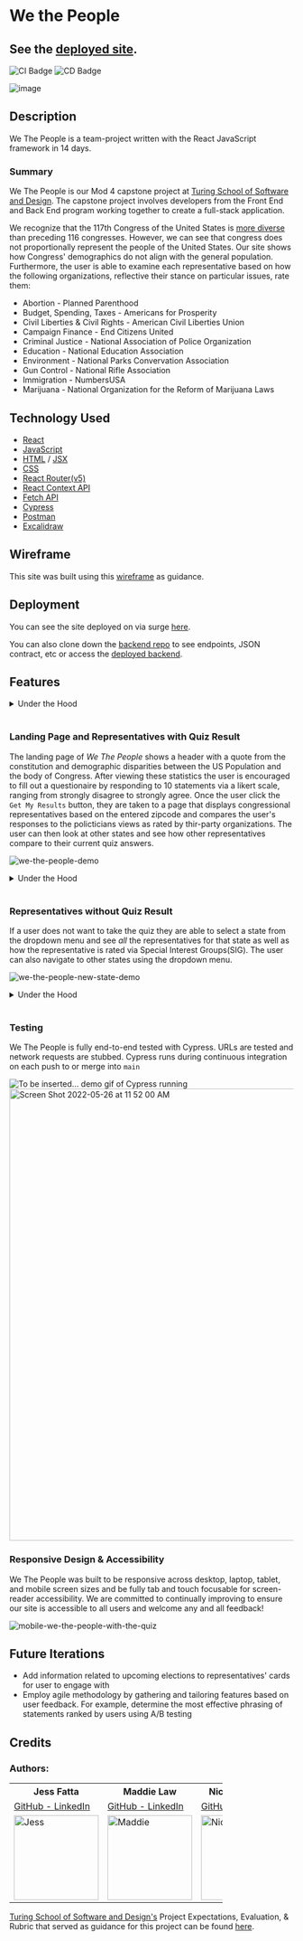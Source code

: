 
# We the People
## See the [deployed site](https://wethepeople.surge.sh/).


![CI Badge](https://github.com/Mod-4-Capstone/we-the-people-fe/actions/workflows/main.yml/badge.svg)  ![CD Badge](https://github.com/Mod-4-Capstone/we-the-people-fe/actions/workflows/deploy.yml/badge.svg)

![image](https://user-images.githubusercontent.com/63659270/170382980-d398f76c-595e-4e52-9868-e9441a22be2e.png)

## Description

We The People is a team-project written with the React JavaScript framework in 14 days.

### Summary 

We The People is our Mod 4 capstone project at [Turing School of Software and Design](https://turing.edu/). The capstone project involves developers from the Front End and Back End program working together to create a full-stack application.

We recognize that the 117th Congress of the United States is [more diverse](https://www.pewresearch.org/fact-tank/2021/03/10/the-changing-face-of-congress/) than preceding 116 congresses. However, we can see that congress does not proportionally represent the people of the United States. Our site shows how Congress' demographics do not align with the general population. Furthermore, the user is able to examine each representative based on how the following organizations, reflective their stance on particular issues, rate them:
- Abortion - Planned Parenthood
- Budget, Spending, Taxes - Americans for Prosperity
- Civil Liberties & Civil Rights - American Civil Liberties Union
- Campaign Finance - End Citizens United
- Criminal Justice - National Association of Police Organization
- Education - National Education Association
- Environment - National Parks Convervation Association
- Gun Control - National Rifle Association
- Immigration - NumbersUSA
- Marijuana - National Organization for the Reform of Marijuana Laws

## Technology Used
- [React](https://reactjs.org/)
- [JavaScript](https://developer.mozilla.org/en-US/docs/Web/JavaScript)
- [HTML](https://developer.mozilla.org/en-US/docs/Learn/Getting_started_with_the_web/HTML_basics) / [JSX](https://reactjs.org/docs/introducing-jsx.html)
- [CSS](https://developer.mozilla.org/en-US/docs/Web/CSS)
- [React Router(v5)](https://v5.reactrouter.com/)
- [React Context API](https://reactjs.org/docs/context.html)
- [Fetch API](https://developer.mozilla.org/en-US/docs/Web/API/Fetch_API/Using_Fetch)
- [Cypress](https://www.cypress.io/)
- [Postman](https://www.postman.com/)
- [Excalidraw](https://excalidraw.com/)
  
## Wireframe
This site was built using this [wireframe](https://excalidraw.com/#room=4cf813c075fa07f1f8b0,0TMMUQkLfs2zU2xTwAmx4Q) as guidance.

## Deployment
You can see the site deployed on via surge [here](https://wethepeople.surge.sh/).

You can also clone down the [backend repo](https://github.com/Mod-4-Capstone/we_the_people_be) to see endpoints, JSON contract, etc or access the [deployed backend](https://we-the-people-be.herokuapp.com/).

## Features

<details>
  <summary>Under the Hood</summary>
  Components `App`, `Layout`, `Header`, `Footer`, and the controlled-form of `Quiz` are being rendered. Within `Header` the component `State Dropdown` is being rendered. The user is able to fill out two inputs and respond to the 10 statements via a rating on a likert scale. Once the user clicks `Get My Results!` they are taken to the Representatives with Quiz Result view.
</details>
</br>

### Landing Page and Representatives with Quiz Result

The landing page of <em>We The People</em> shows a header with a quote from the constitution and demographic disparities between the US Population and the body of Congress. After viewing these statistics the user is encouraged to fill out a questionaire by responding to 10 statements via a likert scale, ranging from strongly disagree to strongly agree. Once the user click the `Get My Results` button, they are taken to a page that displays congressional representatives based on the entered zipcode and compares the user's responses to the policticians views as rated by thir-party organizations. The user can then look at other states and see how other representatives compare to their current quiz answers.

![we-the-people-demo](https://user-images.githubusercontent.com/92049763/170544523-da554ee4-237c-4572-bedf-7def90dfd83a.gif)

<details>
  <summary>Under the Hood</summary>
    Components `App`, `Layout`, `Header`, `Footer`, and the controlled-form of `Quiz` are being rendered. Within `Header` the component `State Dropdown` is being rendered. The user is able to fill out two inputs and respond to the 10 statements via a rating on a likert scale. Once the user clicks `Get My Results!` they are taken to the Representatives with Quiz Result view. The user's quiz responses are sent to our backend server, along with the user's zipcode. The user's congressional representatives based on zip code and state senators are returned from the server. The user's responses are held in state as well as being sent to the backend and are used to calculate matches, in percentages, to how representatives are rated by third-party organizations. The user can select other states to see how they apply based on their current quiz responses that are held in state by React.
</details>
</br>

### Representatives without Quiz Result

If a user does not want to take the quiz they are able to select a state from the dropdown menu and see <em>all</em> the representatives for that state as well as how the representative is rated via Special Interest Groups(SIG). The user can also navigate to other states using the dropdown menu.

![we-the-people-new-state-demo](https://user-images.githubusercontent.com/92049763/170546639-adfc9d80-ae3d-47b1-b3c6-bc4cdf4c1503.gif)

<details>
  <summary>Under the Hood</summary>
  A POST request is sent the the server and responses similar to those shown for a user who has taken the quiz are displayed. These cards conditionally display information to the user that are particular to the representative, but do not include the user's thoughts as those would have to be gathered throught the quiz.
</details>
</br>

### Testing

We The People is fully end-to-end tested with Cypress. URLs are tested and network requests are stubbed. Cypress runs during continuous integration on each push to or merge into `main`

![To be inserted... demo gif of Cypress running](https://media.giphy.com/media/yW7Ntn4RwJKbaaOwp4/giphy.gif)
<img width="800" alt="Screen Shot 2022-05-26 at 11 52 00 AM" src="https://user-images.githubusercontent.com/92831895/170550656-2d1cc1a9-b182-4c00-88f1-4e42a6d18e11.png">


### Responsive Design & Accessibility

We The People was built to be responsive across desktop, laptop, tablet, and mobile screen sizes and be fully tab and touch focusable for screen-reader accessibility. We are committed to continually improving to ensure our site is accessible to all users and welcome any and all feedback!

![mobile-we-the-people-with-the-quiz](https://user-images.githubusercontent.com/63659270/170545377-e8edbaf7-4894-4f2b-bd84-791326a84a7a.gif)

## Future Iterations
- Add information related to upcoming elections to representatives' cards for user to engage with
- Employ agile methodology by gathering and tailoring features based on user feedback. For example, determine the most effective phrasing of statements ranked by users using A/B testing

## Credits
### Authors: 
<table style="width:75%">
    <tr>
        <th>Jess Fatta</th>
        <th> Maddie Law</th>
        <th> Nicole Valentini</td>
        <th> Zach Liibbe</td>
    </tr>
    <tr>
        <td>  
        <a href="https://github.com/JessFatta">GitHub  -
        <a href="https://www.linkedin.com/in/jessica-fatta/">LinkedIn</td>
        </td>
        <td>
        <a href="https://github.com/maddielaw">GitHub  -
        <a href="https://www.linkedin.com/in/mlaw1/">LinkedIn</td>
        </td>
        <td>
        <a href="https://github.com/nvalentini21">GitHub  -
        <a href="https://www.linkedin.com/in/nicole-valentini-9a576516b/">LinkedIn</td>
        </td>
        <td>
        <a href="https://github.com/zliibbe">GitHub  -
        <a href="https://www.linkedin.com/in/zachliibbe/">LinkedIn
        </td>
    </tr>
    <tr>
    </tr>
    <tr>
<td><img src="https://github.com/JessFatta.png" alt="Jess"
 width="150" height="auto" /></td>
<td><img src="https://github.com/maddielaw.png" alt="Maddie"
 width="150" height="auto" /></td>
 <td><img src="https://github.com/nvalentini21.png" alt="Nicole"
 width="150" height="auto" /></td>
 <td><img src="https://github.com/zliibbe.png" alt="Zach"
 width="150" height="auto" /></td>
</table>
</tr>

[Turing School of Software and Design's](https://github.com/turingschool-examples) Project Expectations, Evaluation, & Rubric that served as guidance for this project can be found [here](https://mod4.turing.edu/projects/capstone/).
